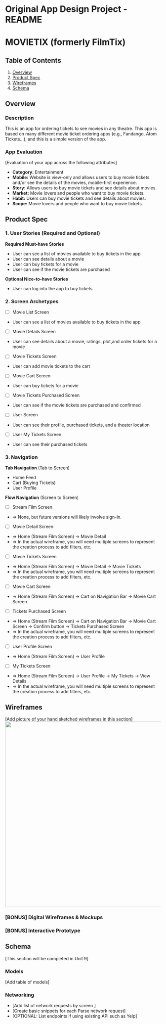 Original App Design Project - README
===

# MOVIETIX (formerly FilmTix)

## Table of Contents

1. [Overview](#Overview)
2. [Product Spec](#Product-Spec)
3. [Wireframes](#Wireframes)
4. [Schema](#Schema)

## Overview

### Description

This is an app for ordering tickets to see movies in any theatre. This app is based on many different movie ticket ordering apps (e.g., Fandango, Atom Tickets...), and this is a simple version of the app.

### App Evaluation

[Evaluation of your app across the following attributes]
- **Category:** Entertainment
- **Mobile:** Website is view-only and allows users to buy movie tickets and/or see the details of the movies, mobile-first experience.
- **Story:** Allows users to buy movie tickets and see details about movies.
- **Market:** Movie lovers and people who want to buy movie tickets.
- **Habit:** Users can buy movie tickets and see details about movies.
- **Scope:** Movie lovers and people who want to buy movie tickets.

## Product Spec

### 1. User Stories (Required and Optional)

**Required Must-have Stories**

* User can see a list of movies available to buy tickets in the app
* User can see details about a movie
* User can buy tickets for a movie
* User can see if the movie tickets are purchased

**Optional Nice-to-have Stories**

* User can log into the app to buy tickets

### 2. Screen Archetypes

- [ ] Movie List Screen
* User can see a list of movies available to buy tickets in the app
- [ ] Movie Details Screen
* User can see details about a movie, ratings, plot,and order tickets for a movie
- [ ] Movie Tickets Screen
* User can add movie tickets to the cart
- [ ] Movie Cart Screen
* User can buy tickets for a movie
- [ ] Movie Tickets Purchased Screen
* User can see if the movie tickets are purchased and confirmed
- [ ] User Screen
* User can see their profile, purchased tickets, and a theater location
- [ ] User My Tickets Screen
* User can see their purchased tickets


### 3. Navigation

**Tab Navigation** (Tab to Screen)

* Home Feed
* Cart (Buying Tickets)
* User Profile

**Flow Navigation** (Screen to Screen)

- [ ] Stream Film Screen
* => None, but future versions will likely involve sign-in.
- [ ] Movie Detail Screen
* => Home (Stream Film Screen) -> Movie Detail
* => In the actual wireframe, you will need multiple screens to represent the creation process to add filters, etc.
- [ ] Movie Tickets Screen
* => Home (Stream Film Screen) -> Movie Detail -> Movie Tickets
* => In the actual wireframe, you will need multiple screens to represent the creation process to add filters, etc.
- [ ] Movie Cart Screen
* => Home (Stream Film Screen) -> Cart on Navigation Bar -> Movie Cart Screen
- [ ] Tickets Purchased Screen
* => Home (Stream Film Screen) -> Cart on Navigation Bar -> Movie Cart Screen -> Confirm button -> Tickets Purchased Screen
*  => In the actual wireframe, you will need multiple screens to represent the creation process to add filters, etc.
- [ ] User Profile Screen
* => Home (Stream Film Screen) -> User Profile
- [ ] My Tickets Screen
* => Home (Stream Film Screen) -> User Profile -> My Tickets -> View Details
*  => In the actual wireframe, you will need multiple screens to represent the creation process to add filters, etc.

## Wireframes

[Add picture of your hand sketched wireframes in this section]
<img src="https://new.express.adobe.com/publishedV2/urn:aaid:sc:VA6C2:755eaa1b-6568-45f2-8b6f-0bcc566239fd?promoid=Y69SGM5H&mv=other" width=600>

### [BONUS] Digital Wireframes & Mockups

### [BONUS] Interactive Prototype

## Schema 

[This section will be completed in Unit 9]

### Models

[Add table of models]

### Networking

- [Add list of network requests by screen ]
- [Create basic snippets for each Parse network request]
- [OPTIONAL: List endpoints if using existing API such as Yelp]
